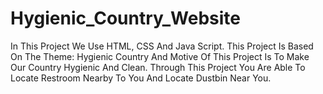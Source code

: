 # Hygienic_Country_Website
In This Project We Use HTML, CSS And Java Script. This Project Is Based On The Theme: Hygienic Country And Motive Of This Project Is To Make Our Country Hygienic And Clean. Through This Project You Are Able To Locate Restroom Nearby To You And Locate Dustbin Near You.
